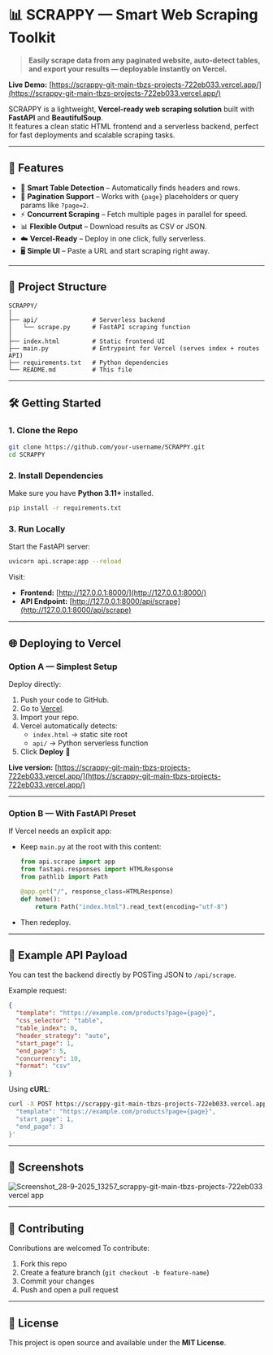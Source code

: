 # 📊 SCRAPPY — Smart Web Scraping Toolkit

> **Easily scrape data from any paginated website, auto-detect tables, and export your results — deployable instantly on Vercel.**

**Live Demo:** [https://scrappy-git-main-tbzs-projects-722eb033.vercel.app/](https://scrappy-git-main-tbzs-projects-722eb033.vercel.app/)

SCRAPPY is a lightweight, **Vercel-ready web scraping solution** built with **FastAPI** and **BeautifulSoup**.  
It features a clean static HTML frontend and a serverless backend, perfect for fast deployments and scalable scraping tasks.

---

## 🚀 Features

- 🔎 **Smart Table Detection** – Automatically finds headers and rows.  
- 📄 **Pagination Support** – Works with `{page}` placeholders or query params like `?page=2`.  
- ⚡ **Concurrent Scraping** – Fetch multiple pages in parallel for speed.  
- 📊 **Flexible Output** – Download results as CSV or JSON.  
- ☁️ **Vercel-Ready** – Deploy in one click, fully serverless.  
- 🖥️ **Simple UI** – Paste a URL and start scraping right away.

---

## 📂 Project Structure

```
SCRAPPY/
│
├── api/               # Serverless backend
│   └── scrape.py      # FastAPI scraping function
│
├── index.html         # Static frontend UI
├── main.py            # Entrypoint for Vercel (serves index + routes API)
├── requirements.txt   # Python dependencies
└── README.md          # This file
```

---

## 🛠️ Getting Started

### 1. Clone the Repo
```bash
git clone https://github.com/your-username/SCRAPPY.git
cd SCRAPPY
```

### 2. Install Dependencies
Make sure you have **Python 3.11+** installed.

```bash
pip install -r requirements.txt
```

### 3. Run Locally
Start the FastAPI server:
```bash
uvicorn api.scrape:app --reload
```

Visit:
- **Frontend:** [http://127.0.0.1:8000/](http://127.0.0.1:8000/)
- **API Endpoint:** [http://127.0.0.1:8000/api/scrape](http://127.0.0.1:8000/api/scrape)

---

## 🌐 Deploying to Vercel

### **Option A — Simplest Setup**
Deploy directly:
1. Push your code to GitHub.
2. Go to [Vercel](https://vercel.com/).
3. Import your repo.
4. Vercel automatically detects:
   - `index.html` → static site root
   - `api/` → Python serverless function
5. Click **Deploy** 🚀

**Live version:** [https://scrappy-git-main-tbzs-projects-722eb033.vercel.app/](https://scrappy-git-main-tbzs-projects-722eb033.vercel.app/)

---

### **Option B — With FastAPI Preset**
If Vercel needs an explicit app:
- Keep `main.py` at the root with this content:
  ```python
  from api.scrape import app
  from fastapi.responses import HTMLResponse
  from pathlib import Path

  @app.get("/", response_class=HTMLResponse)
  def home():
      return Path("index.html").read_text(encoding="utf-8")
  ```
- Then redeploy.

---

## 📡 Example API Payload

You can test the backend directly by POSTing JSON to `/api/scrape`.

Example request:
```json
{
  "template": "https://example.com/products?page={page}",
  "css_selector": "table",
  "table_index": 0,
  "header_strategy": "auto",
  "start_page": 1,
  "end_page": 5,
  "concurrency": 10,
  "format": "csv"
}
```

Using **cURL**:
```bash
curl -X POST https://scrappy-git-main-tbzs-projects-722eb033.vercel.app/api/scrape -H "Content-Type: application/json" -d '{
  "template": "https://example.com/products?page={page}",
  "start_page": 1,
  "end_page": 3
}'
```

---

## 📸 Screenshots


![Screenshot_28-9-2025_13257_scrappy-git-main-tbzs-projects-722eb033 vercel app](https://github.com/user-attachments/assets/7e55402f-844a-4086-8f29-114cb02f40e7)



---

## 🤝 Contributing
Conributions are welcomed 
To contribute:
1. Fork this repo
2. Create a feature branch (`git checkout -b feature-name`)
3. Commit your changes
4. Push and open a pull request

---

## 📝 License
This project is open source and available under the **MIT License**.
